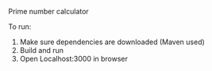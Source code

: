 Prime number calculator

To run:
1. Make sure dependencies are downloaded (Maven used)
2. Build and run
3. Open Localhost:3000 in browser
